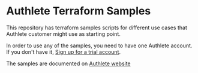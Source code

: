 # Authlete Terraform Samples

This repository has terraform samples scripts for different use cases that Authlete customer might use as starting point.

In order to use any of the samples, you need to have one Authlete account. If you don't have it, [Sign up for a trial account](https://so.authlete.com/accounts/signup).


The samples are documented on [Authlete website](https://www.authlete.com/developers/terraform)  
